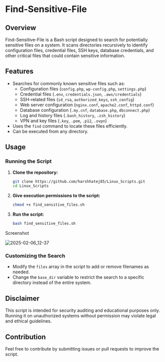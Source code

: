 # Find-Sensitive-File

## Overview

Find-Sensitive-File is a Bash script designed to search for potentially sensitive files on a system. It scans directories recursively to identify configuration files, credential files, SSH keys, database credentials, and other critical files that could contain sensitive information.

## Features

- Searches for commonly known sensitive files such as:
  - Configuration files (`config.php`, `wp-config.php`, `settings.php`)
  - Credential files (`.env`, `credentials.json`, `.aws/credentials`)
  - SSH-related files (`id_rsa`, `authorized_keys`, `ssh_config`)
  - Web server configuration (`nginx.conf`, `apache2.conf`, `httpd.conf`)
  - Database configuration (`.my.cnf`, `database.php`, `dbconnect.php`)
  - Log and history files (`.bash_history`, `.zsh_history`)
  - VPN and key files (`.key`, `.pem`, `.p12`, `.ovpn`)
- Uses the `find` command to locate these files efficiently.
- Can be executed from any directory.

## Usage

### Running the Script

1. **Clone the repository:**
   ```bash
   git clone https://github.com/harshhatej85/Linux_Scripts.git
   cd Linux_Scripts
   ```
2. **Give execution permissions to the script:**
   ```bash
   chmod +x find_sensitive_files.sh
   ```
3. **Run the script:**
   ```bash
   bash find_sensitive_files.sh
   ```

Screenshot

![2025-02-06_12-37](https://github.com/user-attachments/assets/fe25c8bf-6e8f-42a3-969d-fdfd0230a815)

### Customizing the Search

- Modify the `files` array in the script to add or remove filenames as needed.
- Change the `base_dir` variable to restrict the search to a specific directory instead of the entire system.

## Disclaimer

This script is intended for security auditing and educational purposes only. Running it on unauthorized systems without permission may violate legal and ethical guidelines.

## Contribution

Feel free to contribute by submitting issues or pull requests to improve the script.



